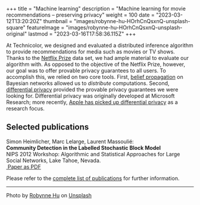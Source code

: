 +++
title = "Machine learning"
description = "Machine learning for movie recommendations – preserving privacy"
weight = 100
date = "2023-03-12T13:20:20Z"
thumbnail = "images/robynne-hu-HOrhCnQsxnQ-unsplash-square"
featureImage = "images/robynne-hu-HOrhCnQsxnQ-unsplash-original"
lastmod = "2023-03-16T17:58:36.115Z"
+++

At Technicolor, we designed and evaluated a distributed inference algorithm to provide recommendations for media such as movies or TV shows. 
Thanks to the [Netflix Prize](https://www.kaggle.com/datasets/netflix-inc/netflix-prize-data) data set, we had ample material to evaluate our algorithm with. 
As opposed to the objective of the Netflix Prize, however, our goal was to offer provable privacy guarantees to all users. 
To accomplish this, we relied on two core tools. 
First, [belief propagation](https://en.wikipedia.org/wiki/Belief_propagation) on Bayesian networks allowed us to *distribute* computations. 
Second, [differential privacy](https://en.wikipedia.org/wiki/Differential_Privacy) provided the provable privacy guarantees we were looking for. 
Differential privacy was originally developed at Microsoft Research; more recently, [Apple has picked up differential privacy](https://machinelearning.apple.com/2017/12/06/learning-with-privacy-at-scale.html) as a research focus.

## Selected publications


Simon Heimlicher, Marc Lelarge, Laurent Massoulié:   
**Community Detection in the Labelled Stochastic Block Model**   
NIPS 2012 Workshop: Algorithmic and Statistical Approaches for Large Social Networks, Lake Tahoe, Nevada.   
[<i class="fa fa-file-pdf"></i>&nbsp;Paper as PDF](/research/publications/heimlicher_community-labelled-sbm_nips12.pdf)

Please refer to the [complete list of publications](/research/publications/) for further information.

----
Photo by <a href="https://unsplash.com/@robynnexy?utm_source=unsplash&utm_medium=referral&utm_content=creditCopyText">Robynne Hu</a> on <a href="https://unsplash.com/photos/HOrhCnQsxnQ?utm_source=unsplash&utm_medium=referral&utm_content=creditCopyText">Unsplash</a>